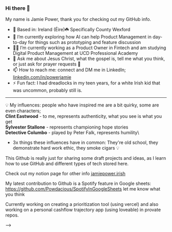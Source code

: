 ### Hi there 👋

My name is Jamie Power, thank you for checking out my GitHub info.

- 📍 Based in: Ireland (Éire)☘️ Specifically County Wexford
- 🔭 I’m currently exploring how AI can help Product Management in day-to-day for things such as prototyping and feature discussion
- 🧑‍💻 I’m currently working as a Product Owner in Fintech and am studying Digital Product Management at UCD Professional Academy
- 💬 Ask me about Jesus Christ, what the gospel is, tell me what you think, or just ask for prayer requests 🙏
- 📫 How to reach me: connect and DM me in LinkedIn; [linkedin.com/in/powerjamie](https://www.linkedin.com/in/powerjamie/)
- ⚡ Fun fact: I had dreadlocks in my teen years, for a white Irish kid that was uncommon, probably still is.

---
💡 My influences: people who have inspired me are a bit quirky, some are even characters;\
  **Clint Eastwood** - to me, represents authenticity, what you see is what you get\
  **Sylvester Stallone** - represents championing hope stories\
  **Detective Columbo** - played by Peter Falk, represents humility\
  *  3x things these influences have in common: They're old school, they demonstrate hard work ethic, they smoke cigars 💡

This Github is really just for sharing some draft projects and ideas, as I learn how to use GitHub and different types of tech stored here.

Check out my notion page for other info [jamiepower.irish](https://jamiepower.irish/)

My latest contribution to Github is a Spotify feature in Google sheets: https://github.com/Powdacious/SpotifyInGoogleSheets let me know what you think

Currently working on creating a prioritization tool (using vercel) and also working on a personal cashflow trajectory app (using loveable) in provate repos.

-->